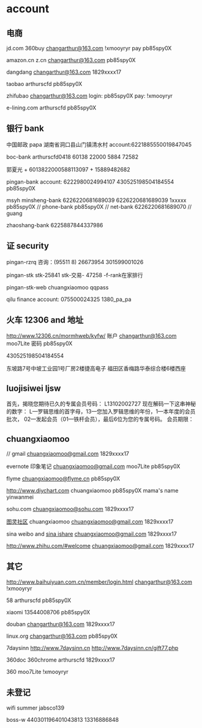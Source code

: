 # account

## 电商
  jd.com 360buy
  changarthur@163.com
  !xmooyryr
  pay
  pb85spy0X

  amazon.cn z.cn
  changarthur@163.com
  pb85spy0X

  dangdang
  changarthur@163.com
  1829xxxx17

  taobao
  arthurscfd
  pb85spy0X

  zhifubao
  changarthur@163.com
  login:
  pb85spy0X
  pay:
  !xmooyryr

  e-lining.com
  arthurscfd
  pb85spy0X

## 银行 bank

  中国邮政 papa
  湖南省洞口县山门镇清水村
  account:6221885550019847045

  boc-bank
  arthurscfd0418
  60138 22000 5884 72582

  郭夏光 + 6013822000588113097 + 15889482682

  pingan-bank
      account: 6222980024994107 
      430525198504184554
      pb85spy0X

  msyh minsheng-bank
      6226220681689039
      6226220681689039
      1xxxxx
      pb85spy0X           // phone-bank
      pb85spy0X           // net-bank
      6226220681689070    // guang

  zhaoshang-bank
    6225887844337986

## 证 security
  pingan-rzrq
      咨询：(95511 8) 26673954
      301599001026

  pingan-stk
      stk-25841
      stk-交易- 47258 -f-rank在家排行

  pingan-stk-web
      chuangxiaomoo
      qqpass

  qilu
      finance account: 075500024325 1380_pa_pa

## 火车 12306 and 地址
  http://www.12306.cn/mormhweb/kyfw/
  账户 changarthur@163.com  moo7Lite
  密码 pb85spy0X

  430525198504184554

  东坡路7号中坡工业园1号厂房2楼捷高电子
  福田区香梅路华泰综合楼6楼西座

##  luojisiwei ljsw
  首先，揭晓您期待已久的专属会员号码： L13102002727
  现在解码一下这串神秘的数字：
  L—罗辑思维的首字母，13—您加入罗辑思维的年份，1—本年度的会员批次，
  02—发起会员（01—铁杆会员），最后6位为您的专属号码。
  会员期限：

## chuangxiaomoo    
  // gmail
  chuangxiaomoo@gmail.com
  1829xxxx17

  evernote 印象笔记
  chuangxiaomoo@gmail.com
  moo7Lite
  pb85spy0X

  flyme
  chuangxiaomoo@flyme.cn
  pb85spy0X

  http://www.diychart.com
  chuangxiaomoo
  pb85spy0X
  mama's name yinwanmei

  sohu.com
  chuangxiaomoo@sohu.com
  1829xxxx17

  [图灵社区](http://www.ituring.com.cn/account/register)
  chuangxiaomoo
  chuangxiaomoo@gmail.com
  1829xxxx17

  sina weibo and [sina ishare]()
  chuangxiaomoo@gmail.com
  1829xxxx17

  http://www.zhihu.com/#welcome 
  chuangxiaomoo@gmail.com
  1829xxxx17

## 其它

  http://www.baihuiyuan.com.cn/member/login.html
  changarthur@163.com
  !xmooyryr

  58
  arthurscfd
  pb85spy0X

  xiaomi
  13544008706
  pb85spy0X

  douban
  changarthur@163.com
  1829xxxx17

  linux.org
  changarthur@163.com
  pb85spy0X

  7daysinn
  http://www.7daysinn.cn
  http://www.7daysinn.cn/gift77.php

  360doc
  360chrome 
  arthurscfd 1829xxxx17

  360
  moo7Lite
  !xmooyryr

## 未登记
  wifi
  summer
  jabsco139

  boss-w
  440301196401043813
  13316886848

